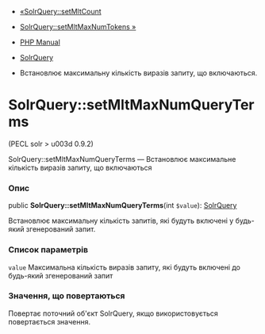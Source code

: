 - [«SolrQuery::setMltCount](solrquery.setmltcount.md)
- [SolrQuery::setMltMaxNumTokens »](solrquery.setmltmaxnumtokens.md)

- [PHP Manual](index.md)
- [SolrQuery](class.solrquery.md)
- Встановлює максимальну кількість виразів запиту, що включаються.

# SolrQuery::setMltMaxNumQueryTerms

(PECL solr \> u003d 0.9.2)

SolrQuery::setMltMaxNumQueryTerms — Встановлює максимальне
кількість виразів запиту, що включаються

### Опис

public **SolrQuery::setMltMaxNumQueryTerms**(int `$value`):
[SolrQuery](class.solrquery.md)

Встановлює максимальну кількість запитів, які будуть
включені у будь-який згенерований запит.

### Список параметрів

`value`
Максимальна кількість виразів запиту, які будуть включені до
будь-який згенерований запит

### Значення, що повертаються

Повертає поточний об'єкт SolrQuery, якщо використовується повертається
значення.
